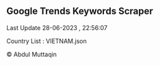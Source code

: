 

## Google Trends Keywords Scraper 
 
Last Update 28-06-2023 , 22:56:07

Country List :
VIETNAM.json



© Abdul Muttaqin 
